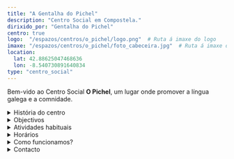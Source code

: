 ```yaml
---
title: "A Gentalha do Pichel"
description: "Centro Social em Compostela."
dirixido_por: "Gentalha do Pichel"
centro: true
logo:  "/espazos/centros/o_pichel/logo.png"  # Ruta á imaxe do logo
imaxe: "/espazos/centros/o_pichel/foto_cabeceira.jpg"  # Ruta á imaxe de fondo
location:
  lat: 42.88625047468636
  lon: -8.540730891640834
type: "centro_social"
---
```



Bem-vido ao Centro Social **O Pichel**, um lugar onde promover a língua galega e a comnidade.

<details>
  <summary>História do centro</summary>
  <p>
  A Gentalha do Pichel constituiu-se em 2004 no Museu do Povo Galego.

  O ano seguinte, logo dumha profunda reforma do local em Santa Clara 21, abriu o Centro Social o Pichel, gerido pola associaçom. Achávamos importante contribuirmos à estratégia de criaçom de centros sociais na Galiza, entendidos como espaços onde podermos desenvolver iniciativas para normalizar a nossa língua, fazendo-o dum ponto de vista reintegracionista.

  A língua, a cultura, a história e o meio natural eram as quatro coordenadas polas que começamos a movernos na nossa viagem. Neste tempo, infinidade de inciativas e atividades fôrom tomando forma. Exposiçons, palestras, presentaçons, projeçons, concertos, jantares, livros, documentários, camisolas com os nossos desenhos…

  Orgulhamo-nos de termos pulado por recuperar a figura do Apalpador, de termos sido o germe da primeira Semente do século XXI, de nom faltarmos à cita com a nossa festa do dezassete e de tantas atividades e iniciativas…

  Mas o melhor ainda está por chegar.</p>
</details>

<details>
  <summary>Objectivos</summary>
  <ul>
    <li>Promover a educación popular.</li>
    <li>Fomentar o activismo político e cultural.</li>
    <li>Organizar eventos para fortalecer a comunidade.</li>
  </ul>
</details>

<details>
  <summary>Atividades habituais</summary>
  <p>No Centro Social A Fenda organizamos unha ampla variedade de actividades:</p>
  <ul>
    <li>Talleres de formación (economía, historia, feminismo).</li>
    <li>Charlas e debates sobre temas de actualidade.</li>
    <li>Proxeccións de documentais e películas sociais.</li>
    <li>Xuntanzas para colectivos e grupos locais.</li>
  </ul>
</details>

<details>
  <summary>Horários</summary>
  <p>Os horarios habituais do centro son os seguintes:</p>
  <ul>
    <li><strong>Luns a venres:</strong> 16:00 - 21:00.</li>
    <li><strong>Sábados:</strong> 10:00 - 14:00 e 16:00 - 20:00.</li>
    <li><strong>Domingos:</strong> Pechado, excepto para eventos programados.</li>
  </ul>
</details>

<details>
  <summary>Como funcionamos?</summary>
  <p>A Gentalha estrutura-se em comissons. Cada uma destas comissons som grupos de trabalho temáticos e na altura estam a funcionar as de língua, meio natural, história, cultura científica, conselho geral e local. A nossa associaçom gere um local social no que nom só acolhemos as nossa actividades senom que também serve como sede de outras entidades e é empregado por qualquer outra associaçom que o solicite, apenas com a condiçom de que a actividade a se desenvolver tenha como língua veicular o nosso idioma. Algunhas delas son:</p>
  <ul>
    <li>Consello xeral</li>
    <li>Cultura</li>
    <li>Cultura científica</li>
  </ul>
</details>

<details>
  <summary>Contacto</summary>
  <p>Podes contactar connosco a través de:</p>
  <ul>
    <li>Email: contacto@afenda.org</li>
    <li>Teléfono: 698 123 456</li>
    <li>Enderezo: Rúa dos Activistas, 12, 15001 A Coruña</li>
  </ul>
</details>